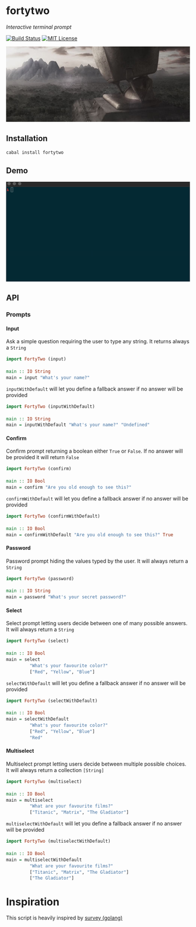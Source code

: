 # fortytwo

_Interactive terminal prompt_

[![Build Status][travis-image]][travis-url]
[![MIT License][license-image]][license-url]

![fortytwo](https://github.com/GianlucaGuarini/fortytwo/raw/develop/fortytwo.jpg)

## Installation

```sh
cabal install fortytwo
```

## Demo

![Demo](https://github.com/GianlucaGuarini/fortytwo/raw/develop/demo.gif)

## API

### Prompts

#### Input
Ask a simple question requiring the user to type any string. It returns always a `String`

```hs
import FortyTwo (input)

main :: IO String
main = input "What's your name?"
```

`inputWithDefault` will let you define a fallback answer if no answer will be provided
```hs
import FortyTwo (inputWithDefault)

main :: IO String
main = inputWithDefault "What's your name?" "Undefined"
```

#### Confirm
Confirm prompt returning a boolean either `True` or `False`. If no answer will be provided it will return `False`

```hs
import FortyTwo (confirm)

main :: IO Bool
main = confirm "Are you old enough to see this?"
```

`confirmWithDefault` will let you define a fallback answer if no answer will be provided
```hs
import FortyTwo (confirmWithDefault)

main :: IO Bool
main = confirmWithDefault "Are you old enough to see this?" True
```

#### Password
Password prompt hiding the values typed by the user. It will always return a `String`

```hs
import FortyTwo (password)

main :: IO String
main = password "What's your secret password?"
```

#### Select
Select prompt letting users decide between one of many possible answers. It will always return a `String`

```hs
import FortyTwo (select)

main :: IO Bool
main = select
         "What's your favourite color?"
         ["Red", "Yellow", "Blue"]
```

`selectWithDefault` will let you define a fallback answer if no answer will be provided
```hs
import FortyTwo (selectWithDefault)

main :: IO Bool
main = selectWithDefault
         "What's your favourite color?"
         ["Red", "Yellow", "Blue"]
         "Red"
```

#### Multiselect
Multiselect prompt letting users decide between multiple possible choices. It will always return a collection `[String]`

```hs
import FortyTwo (multiselect)

main :: IO Bool
main = multiselect
         "What are your favourite films?"
         ["Titanic", "Matrix", "The Gladiator"]
```

`multiselectWithDefault` will let you define a fallback answer if no answer will be provided
```hs
import FortyTwo (multiselectWithDefault)

main :: IO Bool
main = multiselectWithDefault
         "What are your favourite films?"
         ["Titanic", "Matrix", "The Gladiator"]
         ["The Gladiator"]
```

# Inspiration

This script is heavily inspired by [survey (golang)](https://github.com/AlecAivazis/survey)

[travis-image]:https://img.shields.io/travis/GianlucaGuarini/fortytwo.svg?style=flat-square
[travis-url]:https://travis-ci.org/GianlucaGuarini/fortytwo

[license-image]:http://img.shields.io/badge/license-MIT-000000.svg?style=flat-square
[license-url]:LICENSE
